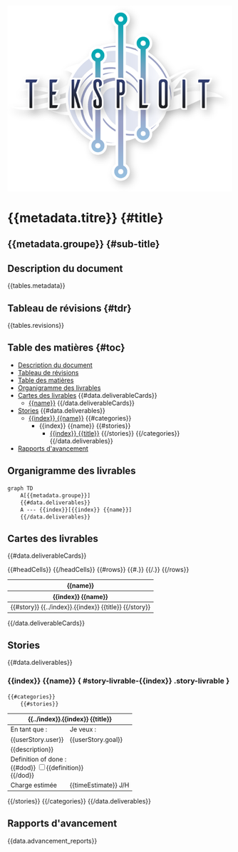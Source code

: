 <img id="title-logo" src="../data/Teksploit-logo.png">

# {{metadata.titre}} {#title}
## {{metadata.groupe}} {#sub-title}

## Description du document
{{tables.metadata}}

## Tableau de révisions {#tdr}
{{tables.revisions}}

## Table des matières {#toc}
- [Description du document](#description-du-document)
- [Tableau de révisions](#tdr)
- [Table des matières](#toc)
- [Organigramme des livrables](#organigramme-des-livrables)
- [Cartes des livrables](#cartes-des-livrables)
{{#data.deliverableCards}}
	- [{{name}}](#carte-livrable-{{index}})
{{/data.deliverableCards}}
- [Stories](#stories)
{{#data.deliverables}}
	- [{{index}} {{name}}](#story-livrable-{{index}})
	{{#categories}}
		- {{index}} {{name}}
		{{#stories}}
			- [{{index}} {{title}}](#story-{{../../index}}.{{../index}}.{{index}})
		{{/stories}}
	{{/categories}}
{{/data.deliverables}}
- [Rapports d'avancement](#rapports-davancement)

## Organigramme des livrables

```{.mermaid format=svg}
graph TD
	A[{{metadata.groupe}}]
	{{#data.deliverables}}
	A --- {{index}}[{{index}} {{name}}]
	{{/data.deliverables}}
```

## Cartes des livrables
{{#data.deliverableCards}}
<table id="carte-livrable-{{index}}">
	<thead>
		<tr>
			<th colspan="{{headCells.length}}">{{name}}</th>
		</tr>
		<tr>
		{{#headCells}}
			<th>{{index}} {{name}}</th>
		{{/headCells}}
		</tr>
	</thead>
	<tbody>
	{{#rows}}
		<tr>
		{{#.}}
			<td>{{#story}} {{../index}}.{{index}} {{title}} {{/story}}</td>
		{{/.}}
		</tr>
	{{/rows}}
	</tbody>
</table>
{{/data.deliverableCards}}

## Stories
{{#data.deliverables}}

### {{index}} {{name}} { #story-livrable-{{index}} .story-livrable }
	{{#categories}}
		{{#stories}}
<table class="{{status}}">
	<thead>
		<tr>
			<th colspan="2" id="story-{{../../index}}.{{../index}}.{{index}}">{{../index}}.{{index}} {{title}}</th>
		</tr>
	</thead>
	<tbody>
		<tr>
			<td>En tant que :</td>
			<td>Je veux :</td>
		</tr>
		<tr>
			<td>{{userStory.user}}</td>
			<td>{{userStory.goal}}</td>
		</tr>
		<tr>
			<td colspan="2">{{description}}</td>
		</tr>
		<tr>
			<td colspan="2">
				Definition of done :<br>
				{{#dod}}
					<label><input type="checkbox" {{#done}}checked{{/done}}>{{definition}}</label><br>
				{{/dod}}
			</td>
		</tr>
		<tr>
			<td>Charge estimée</td>
			<td>{{timeEstimate}} J/H</td>
		</tr>
	</tbody>
</table>
		{{/stories}}
	{{/categories}}
{{/data.deliverables}}

## Rapports d'avancement
<div class="rapports-davancement">
{{data.advancement_reports}}
</div>
